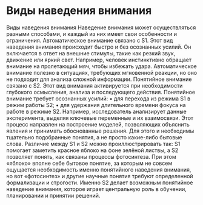 # Виды наведения внимания

Виды наведения внимания
Наведение внимания может осуществляться разными способами, и каждый из них имеет свои особенности и ограничения.
Автоматическое внимание связано с S1. Этот вид наведения внимания происходит быстро и без осознанных усилий. Он включается в ответ на внешние стимулы, такие как резкий звук, движение или яркий свет. Например, человек инстинктивно обращает внимание на пролетающий мяч, чтобы избежать удара. Автоматическое внимание полезно в ситуациях, требующих мгновенной реакции, но оно не подходит для анализа сложной информации.
Понятийное внимание связано с S2. Этот вид внимания активируется при необходимости глубокого осмысления, анализа и последующего действия. Понятийное внимание требует осознанных усилий:
• для перехода из режима S1 в режим работы S2;
• для удержания длительного времени фокуса на работе в режиме S2. 
Например, исследователь анализирует данные эксперимента, выделяя ключевые переменные и их взаимосвязи. Этот процесс направлен на построение моделей, позволяющих объяснить явления и принимать обоснованные решения. Для этого и необходимы тщательно подобранные понятия, а не просто какие-либо бытовые слова. 
Различие между S1 и S2 можно проиллюстрировать так: S1 помогает заметить красное яблоко на фоне зелёной листвы, а S2 позволяет понять, как связаны процессы фотосинтеза. При этом «яблоко» вполне себе бытовое понятие, за которым не совсем ощущается необходимость именно понятийного наведения внимания, но вот «фотосинтез» и другие научные понятия требуют определенной формализации и строгости. Именно S2 делает возможным понятийное наведение внимания, которое играет центральную роль в обучении, планировании и принятии решений.
